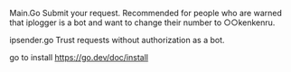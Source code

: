 Main.Go
Submit your request. Recommended for people who are warned that iplogger is a bot and want to change their number to ○○kenkenru.

ipsender.go
Trust requests without authorization as a bot.

go to install
https://go.dev/doc/install
